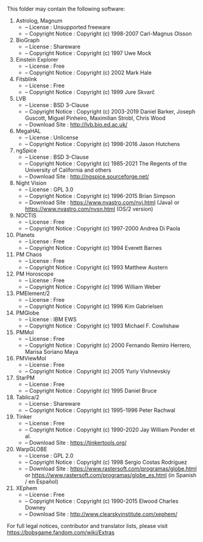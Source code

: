 ﻿This folder may contain the following software:

1. Astrolog, Magnum
   - – License : Unsupported freeware
   - – Copyright Notice : Copyright (c) 1998-2007 Carl-Magnus Olsson
2. BioGraph
   - – License : Shareware
   - – Copyright Notice : Copyright (c) 1997 Uwe Mock
3. Einstein Explorer
   - – License : Free
   - – Copyright Notice : Copyright (c) 2002 Mark Hale
4. Fitsblink
   - – License : Free
   - – Copyright Notice : Copyright (c) 1999 Jure Skvarč
5. LVB
   - – License : BSD 3-Clause
   - – Copyright Notice : Copyright (c) 2003-2019 Daniel Barker, Joseph Guscott, Miguel Pinheiro, Maximilian Strobl, Chris Wood
   - – Download Site : http://lvb.bio.ed.ac.uk/
6. MegaHAL
   - – License : Unlicense
   - – Copyright Notice : Copyright (c) 1998-2016 Jason Hutchens
7. ngSpice
   - – License : BSD 3-Clause
   - – Copyright Notice : Copyright (c) 1985-2021 The Regents of the University of California and others
   - – Download Site : http://ngspice.sourceforge.net/
8. Night Vision
   - – License : GPL 3.0
   - – Copyright Notice : Copyright (c) 1996-2015 Brian Simpson
   - – Download Site : https://www.nvastro.com/nvj.html (Java) or https://www.nvastro.com/nvsn.html (OS/2 version)
9. NOCTIS
   - – License : Free
   - – Copyright Notice : Copyright (c) 1997-2000 Andrea Di Paola
10. Planets
    - – License : Free
    - – Copyright Notice : Copyright (c) 1994 Everett Barnes
11. PM Chaos
    - – License : Free
    - – Copyright Notice : Copyright (c) 1993 Matthew Austern
12. PM Horoscope
    - – License : Free
    - – Copyright Notice : Copyright (c) 1996 William Weber
13. PMElement/2
    - – License : Free
    - – Copyright Notice : Copyright (c) 1996 Kim Gabrielsen
14. PMGlobe
    - – License : IBM EWS
    - – Copyright Notice : Copyright (c) 1993 Michael F. Cowlishaw
15. PMMol
    - – License : Free
    - – Copyright Notice : Copyright (c) 2000 Fernando Remiro Herrero, Marisa Soriano Maya
16. PMViewMol
    - – License : Free
    - – Copyright Notice : Copyright (c) 2005 Yuriy Vishnevskiy
17. StarPM
    - – License : Free
    - – Copyright Notice : Copyright (c) 1995 Daniel Bruce
18. Tablica/2
    - – License : Shareware
    - – Copyright Notice : Copyright (c) 1995-1996 Peter Rachwal
19. Tinker
    - – License : Free
    - – Copyright Notice : Copyright (c) 1990-2020 Jay William Ponder et al.
    - – Download Site : https://tinkertools.org/
20. WarpGLOBE
    - – License : GPL 2.0
    - – Copyright Notice : Copyright (c) 1998 Sergio Costas Rodríguez
    - – Download Site : https://www.rastersoft.com/programas/globe.html or https://www.rastersoft.com/programas/globe_es.html (in Spanish / en Español)
21. XEphem
    - – License : Free
    - – Copyright Notice : Copyright (c) 1990-2015 Elwood Charles Downey
    - – Download Site : http://www.clearskyinstitute.com/xephem/

For full legal notices, contributor and translator lists, please visit https://bobsgame.fandom.com/wiki/Extras
